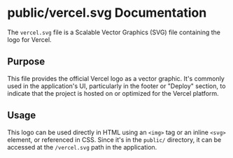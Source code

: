 # public/vercel.svg Documentation

The `vercel.svg` file is a Scalable Vector Graphics (SVG) file containing the logo for Vercel.

## Purpose

This file provides the official Vercel logo as a vector graphic. It's commonly used in the application's UI, particularly in the footer or "Deploy" section, to indicate that the project is hosted on or optimized for the Vercel platform.

## Usage

This logo can be used directly in HTML using an `<img>` tag or an inline `<svg>` element, or referenced in CSS. Since it's in the `public/` directory, it can be accessed at the `/vercel.svg` path in the application.
